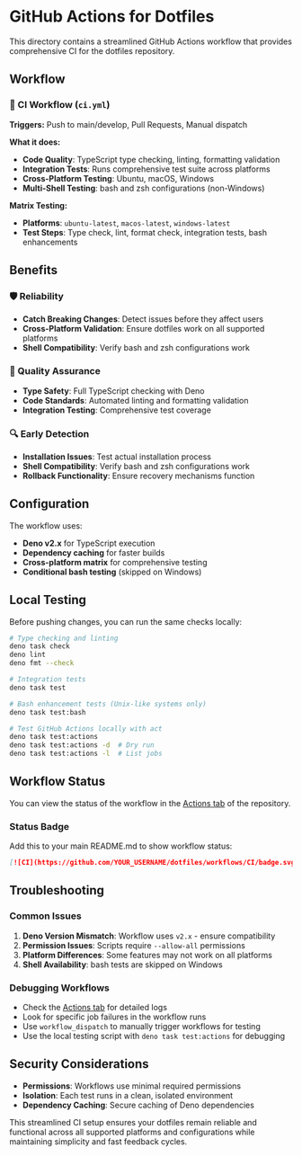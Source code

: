 # GitHub Actions for Dotfiles

This directory contains a streamlined GitHub Actions workflow that provides comprehensive CI for the dotfiles repository.

## Workflow

### 🔧 CI Workflow (`ci.yml`)

**Triggers:** Push to main/develop, Pull Requests, Manual dispatch

**What it does:**

- **Code Quality**: TypeScript type checking, linting, formatting validation
- **Integration Tests**: Runs comprehensive test suite across platforms
- **Cross-Platform Testing**: Ubuntu, macOS, Windows
- **Multi-Shell Testing**: bash and zsh configurations (non-Windows)

**Matrix Testing:**

- **Platforms**: `ubuntu-latest`, `macos-latest`, `windows-latest`
- **Test Steps**: Type check, lint, format check, integration tests, bash enhancements

## Benefits

### 🛡️ Reliability

- **Catch Breaking Changes**: Detect issues before they affect users
- **Cross-Platform Validation**: Ensure dotfiles work on all supported platforms
- **Shell Compatibility**: Verify bash and zsh configurations work

### 🚀 Quality Assurance

- **Type Safety**: Full TypeScript checking with Deno
- **Code Standards**: Automated linting and formatting validation
- **Integration Testing**: Comprehensive test coverage

### 🔍 Early Detection

- **Installation Issues**: Test actual installation process
- **Shell Compatibility**: Verify bash and zsh configurations work
- **Rollback Functionality**: Ensure recovery mechanisms function

## Configuration

The workflow uses:

- **Deno v2.x** for TypeScript execution
- **Dependency caching** for faster builds
- **Cross-platform matrix** for comprehensive testing
- **Conditional bash testing** (skipped on Windows)

## Local Testing

Before pushing changes, you can run the same checks locally:

```bash
# Type checking and linting
deno task check
deno lint
deno fmt --check

# Integration tests
deno task test

# Bash enhancement tests (Unix-like systems only)
deno task test:bash

# Test GitHub Actions locally with act
deno task test:actions
deno task test:actions -d  # Dry run
deno task test:actions -l  # List jobs
```

## Workflow Status

You can view the status of the workflow in the [Actions tab](../../actions) of the repository.

### Status Badge

Add this to your main README.md to show workflow status:

```markdown
[![CI](https://github.com/YOUR_USERNAME/dotfiles/workflows/CI/badge.svg)](https://github.com/YOUR_USERNAME/dotfiles/actions/workflows/ci.yml)
```

## Troubleshooting

### Common Issues

1. **Deno Version Mismatch**: Workflow uses `v2.x` - ensure compatibility
2. **Permission Issues**: Scripts require `--allow-all` permissions
3. **Platform Differences**: Some features may not work on all platforms
4. **Shell Availability**: bash tests are skipped on Windows

### Debugging Workflows

- Check the [Actions tab](../../actions) for detailed logs
- Look for specific job failures in the workflow runs
- Use `workflow_dispatch` to manually trigger workflows for testing
- Use the local testing script with `deno task test:actions` for debugging

## Security Considerations

- **Permissions**: Workflows use minimal required permissions
- **Isolation**: Each test runs in a clean, isolated environment
- **Dependency Caching**: Secure caching of Deno dependencies

This streamlined CI setup ensures your dotfiles remain reliable and functional across all supported platforms and configurations while maintaining simplicity and fast feedback cycles.
